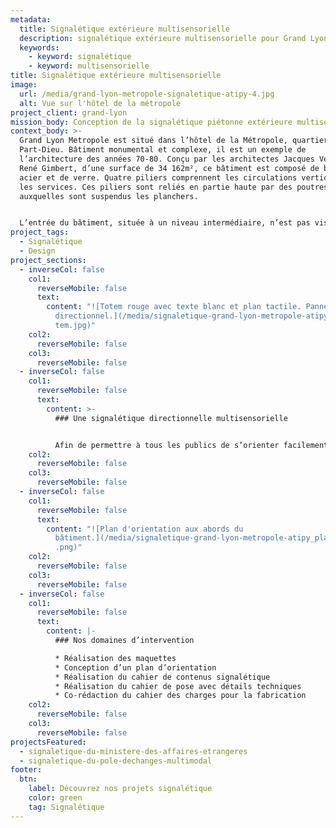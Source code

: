 ```yaml
---
metadata:
  title: Signalétique extérieure multisensorielle
  description: signalétique extérieure multisensorielle pour Grand Lyon Metropole
  keywords:
    - keyword: signalétique
    - keyword: multisensorielle
title: Signalétique extérieure multisensorielle
image:
  url: /media/grand-lyon-metropole-signaletique-atipy-4.jpg
  alt: Vue sur l'hôtel de la métropole
project_client: grand-lyon
mission_body: Conception de la signalétique piétonne extérieure multisensorielle
context_body: >-
  Grand Lyon Metropole est situé dans l’hôtel de la Métropole, quartier de la
  Part-Dieu. Bâtiment monumental et complexe, il est un exemple de
  l’architecture des années 70-80. Conçu par les architectes Jacques Vergély et
  René Gimbert, d’une surface de 34 162m², ce bâtiment est composé de béton
  acier et de verre. Quatre piliers comprennent les circulations verticales et
  les services. Ces piliers sont reliés en partie haute par des poutres caissons
  auxquelles sont suspendus les planchers.


  L’entrée du bâtiment, située à un niveau intermédiaire, n’est pas visible depuis la rue. L’accès pour le public est donc peu accommodant.
project_tags:
  - Signalétique
  - Design
project_sections:
  - inverseCol: false
    col1:
      reverseMobile: false
      text:
        content: "![Totem rouge avec texte blanc et plan tactile. Panneau mural rouge
          directionnel.](/media/signaletique-grand-lyon-metropole-atipy_lyon_to\
          tem.jpg)"
    col2:
      reverseMobile: false
    col3:
      reverseMobile: false
  - inverseCol: false
    col1:
      reverseMobile: false
      text:
        content: >-
          ### U﻿ne signalétique directionnelle multisensorielle


          Afin de permettre à tous les publics de s’orienter facilement, de façon intuitive, plusieurs supports signalétique bordent 3 façades de l’hôtel de la Metropole. Les totems proposent aux usagers des informations d’orientation visuelles, tactiles et sonores. Ces supports s’adressent ainsi au plus grand nombre (personnes âgées, utilisateur de télécommande pour balise sonore, braillistes…)
    col2:
      reverseMobile: false
    col3:
      reverseMobile: false
  - inverseCol: false
    col1:
      reverseMobile: false
      text:
        content: "![Plan d'orientation aux abords du
          bâtiment.](/media/signaletique-grand-lyon-metropole-atipy_plan_relief\
          .png)"
    col2:
      reverseMobile: false
    col3:
      reverseMobile: false
  - inverseCol: false
    col1:
      reverseMobile: false
      text:
        content: |-
          ### Nos domaines d’intervention

          * Réalisation des maquettes
          * Conception d’un plan d’orientation
          * Réalisation du cahier de contenus signalétique
          * Réalisation du cahier de pose avec détails techniques
          * Co-rédaction du cahier des charges pour la fabrication
    col2:
      reverseMobile: false
    col3:
      reverseMobile: false
projectsFeatured:
  - signaletique-du-ministere-des-affaires-etrangeres
  - signaletique-du-pole-dechanges-multimodal
footer:
  btn:
    label: Découvrez nos projets signalétique
    color: green
    tag: Signalétique
---
```

